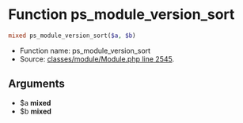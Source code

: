 Function ps_module_version_sort
===========================





```php
mixed ps_module_version_sort($a, $b)
```

* Function name: ps_module_version_sort
* Source: [classes/module/Module.php line 2545](https://github.com/PrestaShop/PrestaShop/blob/1.6.0.8/classes/module/Module.php#L2545).

Arguments
---------

* $a **mixed**
* $b **mixed**

